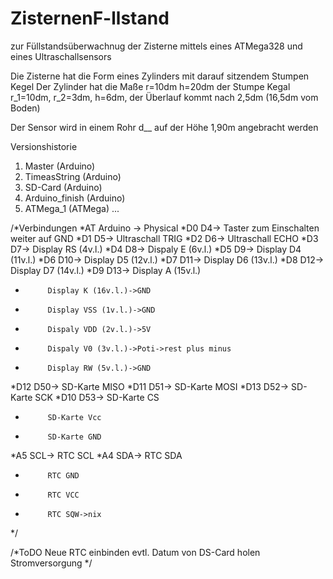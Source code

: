 # ZisternenF-llstand

zur Füllstandsüberwachnug der Zisterne mittels eines ATMega328 und eines Ultraschallsensors

Die Zisterne hat die Form eines Zylinders mit darauf sitzendem Stumpen Kegel
Der Zylinder hat die Maße r=10dm h=20dm
der Stumpe Kegal r_1=10dm, r_2=3dm, h=6dm, der Überlauf kommt nach 2,5dm (16,5dm vom Boden)

Der Sensor wird in einem Rohr d__ auf der Höhe 1,90m angebracht werden

Versionshistorie
1. Master (Arduino)
2. TimeasString (Arduino)
3. SD-Card (Arduino)
4. Arduino_finish (Arduino)
5. ATMega_1 (ATMega)
...

/*Verbindungen
 *AT    Arduino -> Physical
 *D0    D4->  Taster zum Einschalten weiter auf GND
 *D1    D5->  Ultraschall TRIG
 *D2    D6->  Ultraschall ECHO
 *D3    D7->  Display RS (4v.l.)
 *D4    D8->  Dispaly E (6v.l.)
 *D5    D9->  Display D4 (11v.l.)
 *D6    D10-> Display D5 (12v.l.)
 *D7    D11-> Display D6 (13v.l.)
 *D8    D12-> Display D7 (14v.l.)
 *D9    D13-> Display A (15v.l.)
 *          Display K (16v.l.)->GND
 *          Display VSS (1v.l.)->GND
 *          Dispaly VDD (2v.l.)->5V
 *          Dispaly V0 (3v.l.)->Poti->rest plus minus
 *          Display RW (5v.l.)->GND
 *D12    D50-> SD-Karte MISO 
 *D11    D51-> SD-Karte MOSI
 *D13    D52-> SD-Karte SCK
 *D10    D53-> SD-Karte CS
 *          SD-Karte Vcc
 *          SD-Karte GND
 *A5    SCL-> RTC SCL 
 *A4    SDA-> RTC SDA
 *          RTC GND
 *          RTC VCC
 *          RTC SQW->nix
 */

/*ToDO
Neue RTC einbinden
evtl. Datum von DS-Card holen
Stromversorgung
*/
